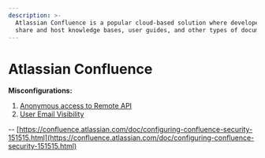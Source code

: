 ```yaml
---
description: >-
  Atlassian Confluence is a popular cloud-based solution where developers can
  share and host knowledge bases, user guides, and other types of documentations
---
```


# Atlassian Confluence

**Misconfigurations:**

1. [Anonymous access to Remote API](page-title.md)
2. [User Email Visibility](user-email-visibility.md)

\-- [https://confluence.atlassian.com/doc/configuring-confluence-security-151515.html](https://confluence.atlassian.com/doc/configuring-confluence-security-151515.html)
